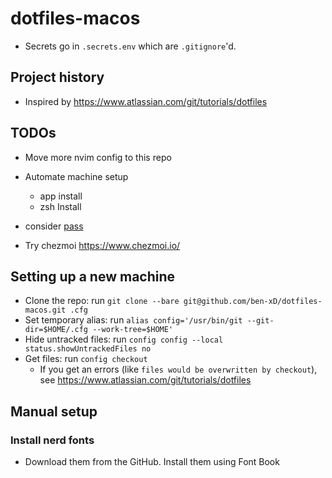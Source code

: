 # dotfiles-macos

- Secrets go in `.secrets.env` which are `.gitignore`'d.

## Project history

- Inspired by https://www.atlassian.com/git/tutorials/dotfiles

## TODOs

- Move more nvim config to this repo
- Automate machine setup
  - app install
  - zsh Install
- consider [pass](https://www.passwordstore.org/)

- Try chezmoi https://www.chezmoi.io/

## Setting up a new machine

- Clone the repo: run `git clone --bare git@github.com/ben-xD/dotfiles-macos.git .cfg`
- Set temporary alias: run `alias config='/usr/bin/git --git-dir=$HOME/.cfg --work-tree=$HOME'`
- Hide untracked files: run `config config --local status.showUntrackedFiles no`
- Get files: run `config checkout`
  - If you get an errors (like `files would be overwritten by checkout`), see https://www.atlassian.com/git/tutorials/dotfiles

## Manual setup

### Install nerd fonts

- Download them from the GitHub. Install them using Font Book
